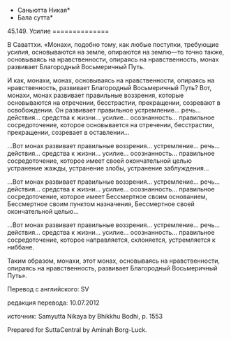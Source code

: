 * Саньютта Никая*
* Бала сутта*

45\.149\. Усилие
\=\=\=\=\=\=\=\=\=\=\=\=\=\=

В Саваттхи\. «Монахи, подобно тому, как любые поступки, требующие усилия, основываются на земле, опираются на землю—то точно также, основываясь на нравственности, опираясь на нравственность, монах развивает Благородный Восьмеричный Путь\.

И как, монахи, монах, основываясь на нравственности, опираясь на нравственность, развивает Благородный Восьмеричный Путь? Вот, монахи, монах развивает правильные воззрения, которые основываются на отречении, бесстрастии, прекращении, созревают в освобождении\. Он развивает правильное устремление… речь… действия… средства к жизни… усилие… осознанность… правильное сосредоточение, которое основывается на отречении, бесстрастии, прекращении, созревает в оставлении…

…Вот монах развивает правильные воззрения… устремление… речь… действия… средства к жизни… усилие… осознанность… правильное сосредоточение, которое имеет своей окончательной целью устранение жажды, устранение злобы, устранение заблуждения…

…Вот монах развивает правильные воззрения… устремление… речь… действия… средства к жизни… усилие… осознанность… правильное сосредоточение, которое имеет Бессмертное своим основанием, Бессмертное своим пунктом назначения, Бессмертное своей окончательной целью…

…Вот монах развивает правильные воззрения… устремление… речь… действия… средства к жизни… усилие… осознанность… правильное сосредоточение, которое направляется, склоняется, устремляется к ниббане\.

Таким образом, монахи, этот монах, основываясь на нравственности, опираясь на нравственность, развивает Благородный Восьмеричный Путь»\.

Перевод с английского: SV

редакция перевода: 10\.07\.2012

источник: Samyutta Nikaya by Bhikkhu Bodhi, p\. 1553

Prepared for SuttaCentral by Aminah Borg\-Luck\.